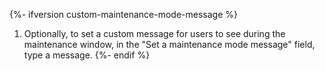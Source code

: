 {%- ifversion custom-maintenance-mode-message %}
1. Optionally, to set a custom message for users to see during the maintenance window, in the "Set a maintenance mode message" field, type a message.
{%- endif %}
